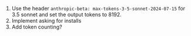 1. Use the header `anthropic-beta: max-tokens-3-5-sonnet-2024-07-15` for 3.5 sonnet and set the output tokens to 8192.
2. Implement asking for installs
3. Add token counting?
